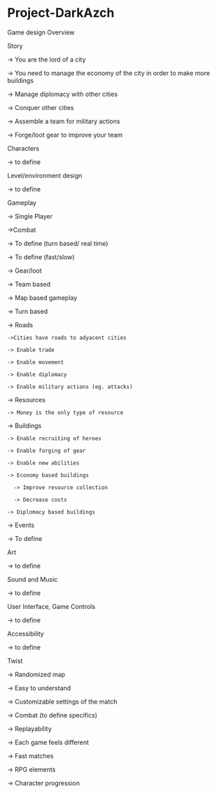 # Project-DarkAzch

Game design Overview

Story

-> You are the lord of a city

-> You need to manage the economy of the city in order to make more buildings

-> Manage diplomacy with other cities

-> Conquer other cities

-> Assemble a team for military actions

-> Forge/loot gear to improve your team


Characters

-> to define


Level/environment design

-> to define


Gameplay

-> Single Player

->Combat

  -> To define (turn based/ real time)
  
  -> To define (fast/slow)
  
  -> Gear/loot
  
  -> Team based
  
-> Map based gameplay

  -> Turn based
  
  -> Roads
  
    ->Cities have roads to adyacent cities
    
    -> Enable trade
    
    -> Enable movement
    
    -> Enable diplomacy
    
    -> Enable military actions (eg. attacks)
    
  -> Resources
  
    -> Money is the only type of resource
    
  -> Buildings
  
    -> Enable recruiting of heroes
    
    -> Enable forging of gear
    
    -> Enable new abilities
    
    -> Economy based buildings
    
      -> Improve resource collection
      
      -> Decrease costs
      
    -> Diplomacy based buildings
    
-> Events

  -> To define


Art

-> to define


Sound and Music

-> to define


User Interface, Game Controls

-> to define


Accessibility

-> to define


Twist

-> Randomized map

-> Easy to understand

-> Customizable settings of the match

-> Combat (to define specifics)

-> Replayability

  -> Each game feels different
  
  -> Fast matches
  
-> RPG elements

-> Character progression

